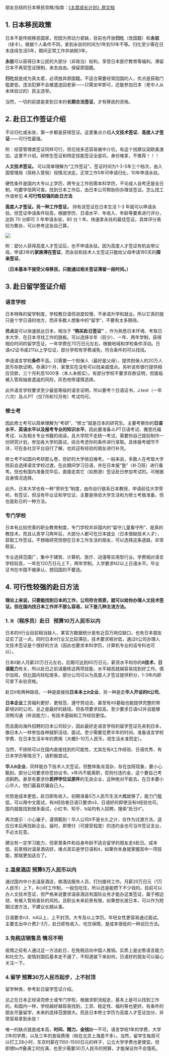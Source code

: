 
朋友总结的日本移民攻略/指南：[《太君成长计划》原文档](https://picture-guan.oss-cn-hangzhou.aliyuncs.com/太君成长计划（日本移民攻略by韩哲川）.docx)

## 1. 日本移民政策

日本不是传统移民国家，但因为劳动力紧缺，目前也开放**归化**（改国籍）和**永驻**（绿卡）。根据个人条件不同，拿到永驻的时间为1年到10年不等。归化至少需在日本连续生活5年，期间正常工作并纳税3年。

**永驻**可以获得日本公民的大部分（非政治）权利，享受日本医疗教育等福利。滞留日本不再受签证限制，来去自由。保留原国籍。

**归化**就是成为真太君，必须放弃原国籍。不适合需要经常回国的人，优点是获取门槛更低，违法犯罪不会被遣送回老家——只需坐牢即可，还能参加日本（老中人从未体验过的）民主选举。

当然，一切的前提是拿到日本的**长期合法签证**，才有移民的资格。

## 2. 赴日工作签证介绍

不论归化或永驻，第一步都是获得签证。这里重点介绍**人文技术签证**、**高度人才签证**——可行性最强。

附：经营管理类签证同样可行，但花钱多还容易被中介坑，有这个钱建议润欧美澳加，这里不介绍。研修生签证和特定技能签证全是坑，身份难拿，不推荐！！！

**人文技术签证。** 可以简单理解为“工作签证”。签证时间为1-3-5年三个档次，由入国管理局（简称入管局）视情况决定。正常工作5年可申请归化，10年申请永驻。

硬性条件是国内大专以上学历，跨专业工作则需本科学历，不论成人自考还是全日制，均要学信网可查。找到日本工作后，由日本公司帮助你办理该签证。怎么找工作请参见 **4.可行性较强的赴日方法**

**高度人才签证。另一种工作签证，** 持有该签证在日本生活 1-3 年就可以申请永驻。但签证申请条件较高，根据学历、日语水平、年收入、年龄等要素进行评分，达到 70 分即可 3 年申请永驻，80 分 1 年。快速拿永驻的最佳签证。具体评分表较为繁杂，可以参考这张自己算。

![](https://picture-guan.oss-cn-hangzhou.aliyuncs.com/IMG_7827.jpeg)

附：部分人获得高度人才签证后，也不申请永驻。因为高度人才签证有机会带父母，申请3年的**家族滞在签证**，而永驻和技术人文签证只能给父母申请180天的**探亲签证**。

**（日本基本不接受父母移民，只能通过相关签证滞留一段时间。）**

## 3. 赴日留学签证介绍

### 语言学校

日本特殊的留学制度，学校教日语但进度较慢，不承诺升学和就业。所以它真的就只是个学日语的地方，而非多数人想象中的“留学”，不要有太多期待。

**优点**是可以快速抵达日本，相当于 **“购买赴日签证”** ，作为熟悉日本环境、考取日本大学、在日本寻找工作的跳板。可以选择半年（较少）、一年、两年学制，获得相应时间的留学签证。一年学费在70万日元左右，根据地域和学校条件浮动。日语n2证书或211以上学位证，部分学校有学费减免，符合条件的可以找找。

申请语言学校**条件**不高。只需要一个担保人（最好是父母），提供担保人的20万人民币存款证明，存满3个月，家里实在没有可以找亲戚借点。另听说有银行提供相应贷款，三个月利息1000多（本人未核实）。有部分学校不要求存款证明，但面临被入管局抽查遣返的风险，灰色地带谨慎选择。

此外语言学校要求至少最低等级的语言证明，所以要考个日语证书，J.test（一年六次）及JLPT（仅7月和12月有）考试均可。

### 修士考

因此修士考可以简单理解为“考研”，“修士”就是日本的研究生。主要考察你的**日语水平、英语水平以及报考专业的知识水平**。因此要准备JLPT日语考试、雅思托福考试、以及相关专业书籍的阅读。且大学院不走统一考试，需要你自己提前制作一份研究计划，参加各大学的面试，综合考虑你的条件进行录取。具体报考细节不详，可在各社交平台自行了解，也欢迎有经验的朋友进行补充。

修士考不如国内考研那么卷，但好的大学依旧难考。一般来说，多数人在考取大学院前会选择语言学校过渡，在此期间学习日语，并在日本报“塾”（补习班）进行备考。但也有国内准备完毕后，直接走其它（如旅游）签证赴日参加考试的。可根据自身情况选择。

此外，日本大学也有一种“旁听生”制度，由你自行联系日本教授，申请前往大学旁听。有签证，但没有毕业证和学位证，主要是体验大学生活和为修士考做准备，但也是赴日的一种方法。

### 专门学校

日本有比较完善的职业教育制度，专门学校并非国内的“留守儿童看守所”，是真的教技术。而且认真学习两年后，大部分人都可在日本就业（日本很缺技术人才），获取工作签证。不想做研究但想在日本工作生活的朋友，可以选择这条道路，非常稳妥。

专业选择范围广，集中于建筑、计算机、医疗、动漫等实用型行业。学费相对语言学校较高，一年在120万日元上下，两年学制。入学要求N2以上日语水平。毕业证书在中国不被承认，想回国的不要选。

## 4. 可行性较强的赴日方法

**理论上来说，只要能找到日本的工作，公司符合资质，就可以给你办理人文技术签证。但在国内找日本工作并不那么容易，以下是几种主流方法。**

### 1. It（程序员）赴日   预算10万人民币以内

日本的it行业目前相当缺人，某官方数据统计是有近百万岗位缺口，也有日本朋友证实了这一点。同时日本it行业又比较滞后，技术要求相对低，通过it公司办理人文技术签证是个很好的方法（因此也要求本科学历，计算机专业的话专科也可以）。

日本it新人月薪20万日元左右，后期可达到60万日元，薪资水平和你的**it技术、日语能力**有关，所以赴日之前请磨练这两项技能，水平越高就越容易找到好工作。偶尔加班，但比国内轻松很多。部分公司可以为高度人才签证提供积分，1-3年内即可拿下永驻资格。

赴日it有两种路径，一种是直接找**日本本土it企业**，另一种是走**华人开设的it公司**。

**日本企业**工资福利更好、更规范、遵守劳动法，甚至有it0基础也能提供完整的带薪培训的公司，总之是最好的路径。但各项要求较高，至少要求日语n2并且能够流畅沟通（听说能力），有技术基础和工作经验更佳。

而且面向海外招聘的日本公司较少，因此最好走语言学校的留学签证先来到日本，像日本人一样参加各种就职活动、面试。至少需要花费半年的时间，准备语言学校学费、在日本生活半年的费用（大概5-10万人民币，视生活水准而定）。

当然，不排除可以在国内直接找到的可能性，尤其在有it工作经验、日语优秀、有日本学历等情况下，请积极尝试。

**华人it企业**，同样能办下技术人文签证。但整体鱼龙混杂，存在加班现象，要小心甄别。部分公司要求你签协议书，x年内不能离职，否则付违约金，这个要自己考虑斟酌。甚至有要求你**质押学位证原件**的无良企业，这种绝对不能去。在日本要小心华人，他们最喜欢骗自己人。

优势是成本更低，赴日即有收入，初期准备5万人民币生活大概就够了。能力门槛低，可以用中文面试，有it经验者日语只要求n3，日语好的即使没有it经验也可。国内就能找到很多面试，小红书、知乎、b站均有人招聘，搜索“赴日it”。

再次提示：小心骗子，谨慎甄别！华人公司it不是长久之计，仅作为过渡方法，适应日本后再找新企业。届时，即使付（可接受程度）的违约金也可当作签证支出，不必太在意。

建议有一定学习能力，但家里条件和自身年龄不适合留学的朋友走it赴日。成本低、前景相对温泉酒店好。难点其实是学日语和it，如果你本身就掌握其中一项技能，那就更加适合了。

### 2.温泉酒店 预算5万人民币以内

通过国内中介去温泉酒店，做酒店服务人员，打扫接待工作。月薪20万日元（1万人民币）上下，8小时工作制，一般包吃住，所以还是能攒下不少钱的。目前可以办人文技术签证，但严格来说要求温泉酒店有国际业务才能办这类签证，属于擦边球，有被入管局查处的风险。且职业未来前景有限，如果想长居日本，可以作为短期过渡方法，不建议长期从事。

日语要求n3、n4以上，上不封顶。大专及以上学历。年轻女性更容易通过面试。主要支出中介费2-3万，赴日即有收入、吃住保障，是成本很低的一种润日方法。

### 3.免税店销售员 情况不明

疫情之前有人通过这一方法赴日，在免税店向中国人推销。实质上是出售语言能力和社交力。疫情封国后基本走不通了，不知道接下来如何，日语好的朋友可以留心关注一下。

### 4.留学 预算30万人民币起步，上不封顶

留学种类，参考赴日留学签证介绍。

总之在日本正经读完修士或专门学校，根据求职流程走，基本上是可以找到工作的。和国内一样，学校越好越容易找到，工资、稳定性、福利等也更好。有条件的朋友尽量留学，未来的选择范围很大。而且日本修士学历为高度人才签证加分，非常容易拿到永驻！

唯一的缺点就是成本高，**时间、精力、金钱**缺一不可。语言学校1年的学费，大学2年的学费，以及三年的食宿费用（和在北京上海差不多）。当然，留学生每周可以打工28小时，东京时薪在1100-1500日元的样子，公立大学学费也更便宜。但即使buff叠满工时拉满，也至少需要30万人民币的预算，才能保证你不会饿死。
